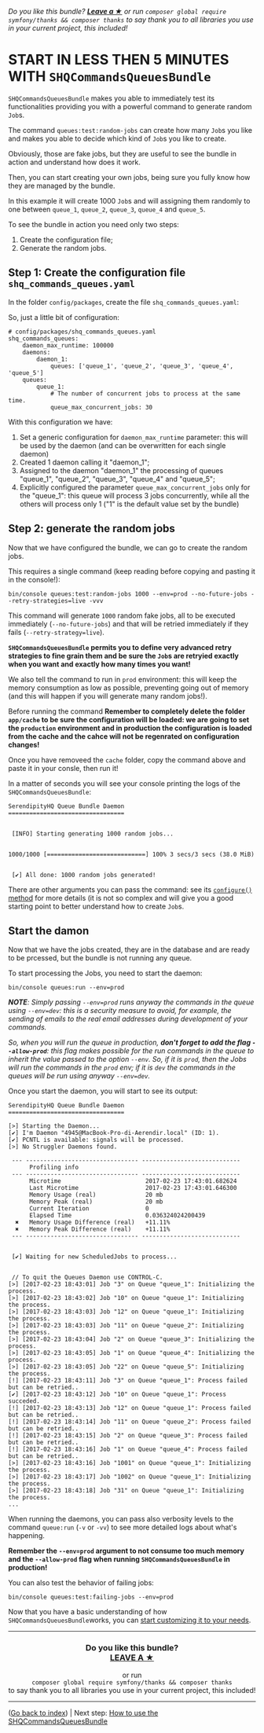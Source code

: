 *Do you like this bundle? [**Leave a &#9733;**](#js-repo-pjax-container) or run `composer global require symfony/thanks && composer thanks` to say thank you to all libraries you use in your current project, this included!*

START IN LESS THEN 5 MINUTES WITH `SHQCommandsQueuesBundle`
===========================================================

`SHQCommandsQueuesBundle` makes you able to immediately test its functionalities providing you with a powerful command
 to generate random `Job`s.

The command `queues:test:random-jobs` can create how many `Job`s you like and makes you able to decide which kind of `Job`s
 you like to create.

Obviously, those are fake jobs, but they are useful to see the bundle in action and understand how does it work.

Then, you can start creating your own jobs, being sure you fully know how they are managed by the bundle.

In this example it will create 1000 `Job`s and will assigning them randomly to one between `queue_1`, `queue_2`, `queue_3`,
 `queue_4` and `queue_5`.

To see the bundle in action you need only two steps:

1. Create the configuration file;
2. Generate the random jobs.

Step 1: Create the configuration file `shq_commands_queues.yaml`
----------------------------------------------------------------

In the folder `config/packages`, create the file `shq_commands_queues.yaml`:

So, just a little bit of configuration:

    # config/packages/shq_commands_queues.yaml
    shq_commands_queues:
        daemon_max_runtime: 100000
        daemons:
            daemon_1:
                queues: ['queue_1', 'queue_2', 'queue_3', 'queue_4', 'queue_5']
        queues:
            queue_1:
                # The number of concurrent jobs to process at the same time.
                queue_max_concurrent_jobs: 30

With this configuration we have:

1. Set a generic configuration for `daemon_max_runtime` parameter: this will be used by the daemon (and can be overwritten for each single daemon)
2. Created 1 daemon calling it "daemon_1";
3. Assigned to the daemon "daemon_1" the processing of queues "queue_1", "queue_2", "queue_3", "queue_4" and "queue_5";
4. Explicitly configured the parameter `queue_max_concurrent_jobs` only for the "queue_1": this queue will process 3 jobs concurrently, while all the others will process only 1 ("1" is the default value set by the bundle)

Step 2: generate the random jobs
--------------------------------

Now that we have configured the bundle, we can go to create the random jobs.

This requires a single command (keep reading before copying and pasting it in the console!):

    bin/console queues:test:random-jobs 1000 --env=prod --no-future-jobs --retry-strategies=live -vvv

This command will generate `1000` random fake jobs, all to be executed immediately (`--no-future-jobs`) and that will be retried immediately if they fails (`--retry-strategy=live`).

**`SHQCommandsQueuesBundle` permits you to define very advanced retry strategies to fine grain them and be sure the `Job`s are retryied exactly when you want and exactly how many times you want!**

We also tell the command to run in `prod` environment: this will keep the memory consumption as low as possible, preventing going out of memory (and this will happen if you will generate many random jobs!).

Before running the command **Remember to completely delete the folder `app/cache` to be sure the configuration will be loaded: we are going to set
 the `production` environment and in production the configuration is loaded from the cache and the cahce will not be regenrated on configuration changes!**

Once you have removeed the `cache` folder, copy the command above and paste it in your consle, then run it!

In a matter of seconds you will see your console printing the logs of the `SHQCommandsQueuesBundle`:

    SerendipityHQ Queue Bundle Daemon
    =================================


     [INFO] Starting generating 1000 random jobs...


    1000/1000 [============================] 100% 3 secs/3 secs (38.0 MiB)


     [✔] All done: 1000 random jobs generated!


There are other arguments you can pass the command: see its
 [`configure()` method](https://github.com/Aerendir/bundle-commands-queues/blob/master/Command/RandomJobsCommand.php)
 for more details (it is not so complex and will give you a good starting point to better understand how to create
 `Job`s.

Start the damon
---------------

Now that we have the jobs created, they are in the database and are ready to be prcessed, but the bundle is not running any queue.

To start processing the Jobs, you need to start the daemon:

    bin/console queues:run --env=prod

***NOTE**: Simply passing `--env=prod` runs anyway the commands in the queue using `--env=dev`: this is a security measure to avoid, for example, the sending of emails to the real email addresses during development of your commands.*

*So, when you will run the queue in production, **don't forget to add the flag `--allow-prod`**: this flag makes possible for the run commands in the queue to inherit the value passed to the option `--env`.
So, if it is `prod`, then the Jobs will run the commands in the `prod` env; if it is `dev` the commands in the queues will be run using anyway `--env=dev`.*

Once you start the daemon, you will start to see its output:

    SerendipityHQ Queue Bundle Daemon
    =================================

    [>] Starting the Daemon...
    [✔] I'm Daemon "4945@MacBook-Pro-di-Aerendir.local" (ID: 1).
    [✔] PCNTL is available: signals will be processed.
    [>] No Struggler Daemons found.

     --- -------------------------------- ----------------------------
          Profiling info
     --- -------------------------------- ----------------------------
          Microtime                        2017-02-23 17:43:01.682624
          Last Microtime                   2017-02-23 17:43:01.646300
          Memory Usage (real)              20 mb
          Memory Peak (real)               20 mb
          Current Iteration                0
          Elapsed Time                     0.036324024200439
      ✖   Memory Usage Difference (real)   +11.11%
      ✖   Memory Peak Difference (real)    +11.11%
     --- -------------------------------- ----------------------------


     [✔] Waiting for new ScheduledJobs to process...


     // To quit the Queues Daemon use CONTROL-C.
    [>] [2017-02-23 18:43:01] Job "3" on Queue "queue_1": Initializing the process.
    [>] [2017-02-23 18:43:02] Job "10" on Queue "queue_1": Initializing the process.
    [>] [2017-02-23 18:43:03] Job "12" on Queue "queue_1": Initializing the process.
    [>] [2017-02-23 18:43:03] Job "11" on Queue "queue_2": Initializing the process.
    [>] [2017-02-23 18:43:04] Job "2" on Queue "queue_3": Initializing the process.
    [>] [2017-02-23 18:43:05] Job "1" on Queue "queue_4": Initializing the process.
    [>] [2017-02-23 18:43:05] Job "22" on Queue "queue_5": Initializing the process.
    [!] [2017-02-23 18:43:11] Job "3" on Queue "queue_1": Process failed but can be retried..
    [✔] [2017-02-23 18:43:12] Job "10" on Queue "queue_1": Process succeded.
    [!] [2017-02-23 18:43:13] Job "12" on Queue "queue_1": Process failed but can be retried..
    [!] [2017-02-23 18:43:14] Job "11" on Queue "queue_2": Process failed but can be retried..
    [!] [2017-02-23 18:43:15] Job "2" on Queue "queue_3": Process failed but can be retried..
    [!] [2017-02-23 18:43:16] Job "1" on Queue "queue_4": Process failed but can be retried..
    [>] [2017-02-23 18:43:16] Job "1001" on Queue "queue_1": Initializing the process.
    [>] [2017-02-23 18:43:17] Job "1002" on Queue "queue_1": Initializing the process.
    [>] [2017-02-23 18:43:18] Job "31" on Queue "queue_1": Initializing the process.
    ...

When running the daemons, you can pass also verbosity levels to the command `queue:run` (`-v` or `-vv`) to see more detailed logs about what's happening.

**Remember the `--env=prod` argument to not consume too much memory and the `--allow-prod` flag when running `SHQCommandsQueuesBundle` in production!**

You can also test the behavior of failing jobs:

    bin/console queues:test:failing-jobs --env=prod

Now that you have a basic understanding of how `SHQCommandsQueuesBundle`works, you can [start customizing it to your needs](30-Use-the-ShqCommandsQueuesBundle.md).

<hr />
<h3 align="center">
    <b>Do you like this bundle?</b><br />
    <b><a href="#js-repo-pjax-container">LEAVE A &#9733;</a></b>
</h3>
<p align="center">
    or run<br />
    <code>composer global require symfony/thanks && composer thanks</code><br />
    to say thank you to all libraries you use in your current project, this included!
</p>
<hr />

([Go back to index](00-Index.md)) | Next step: [How to use the SHQCommandsQueuesBundle](30-Use-the-ShqCommandsQueuesBundle.md)
